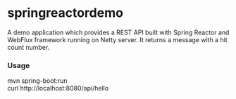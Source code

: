 # springreactordemo
A demo application which provides a REST API built with Spring Reactor and WebFlux framework running on Netty server. It returns a message with a hit count number.

### Usage
mvn spring-boot:run  
curl http://localhost:8080/api/hello 